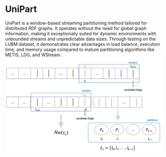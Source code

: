 # UniPart
UniPart is a window-based streaming partitioning method tailored for distributed RDF graphs. It operates without the need for global graph information, 
making it exceptionally suited for dynamic environments with unbounded streams and unpredictable data sizes. 
Through testing on the LUBM dataset, it demonstrates clear advantages in load balance, execution time, and memory usage compared to mature partitioning algorithms like METIS, LDG, and WStream.
![UniPart](UniPart.png)
